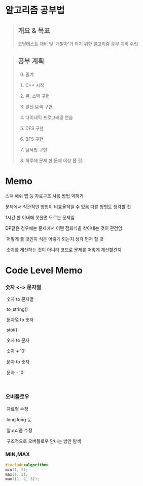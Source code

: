 # 알고리즘 공부법  
> ## 개요 & 목표
> 코딩테스트 대비 및 '개발자'가 되기 위한 알고리즘 공부 계획 수립  

> ## 공부 계획
> 0. 즐겨
>
> 1. C++ 시작  
> 2. 큐, 스택 구현  
> 3. 완전 탐색 구현  
> 4. 다이내믹 프로그래밍 연습  
> 5. DFS 구현  
> 6. BFS 구현  
> 7. 탐욕법 구현  
> 8. 하루에 문제 한 문제 이상 풀 것. 
>
> 

# Memo

스택 해쉬 맵 등 자료구조 사용 방법 익히기

문제에서 직관적인 방법이 비효율적일 수 있음 다른 방법도 생각할 것



1시간 반 이내에 못풀면 모르는 문제임

DP같은 경우에는 문제에서 어떤 점화식을 찾아내는 것이 관건임

​	어떻게 풀 것인지 식은 어떻게 되는지 생각 먼저 할 것

​	숫자를 계산하는 것이 아니라 코드로 문제를 어떻게 계산할건지



# Code Level Memo

### 숫자 <-> 문자열  

​	숫자 to 문자열

​		to_string()

​	문자열 to 숫자

​		stoi()

​	숫자 to 문자

​		숫자 + '0'

​	문자 to 숫자

​		문자 - '0'

​	

### 오버플로우

​	자료형 수정

​		long long 등

​	알고리즘 수정

​		구조적으로 오버플로우 안나는 방안 탐색

### MIN,MAX

```c++
#include<algorithm>
min(1, 2);
max(1, 2);
max({1, 2, 3});
```



​	





